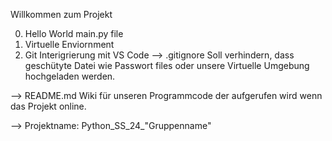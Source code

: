Willkommen zum Projekt



0. Hello World main.py file
1. Virtuelle Enviornment
2. Git Interigrierung mit VS Code
--> .gitignore
     Soll verhindern, dass geschütyte Datei wie Passwort files oder unsere Virtuelle Umgebung hochgeladen werden.

--> README.md
    Wiki für unseren Programmcode der aufgerufen wird wenn das Projekt online.


--> Projektname: Python_SS_24_"Gruppenname"
